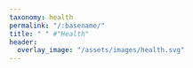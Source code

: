 ```yaml
---
taxonomy: health
permalink: "/:basename/"
title: " " #"Health"
header:
  overlay_image: "/assets/images/health.svg"
---
```

